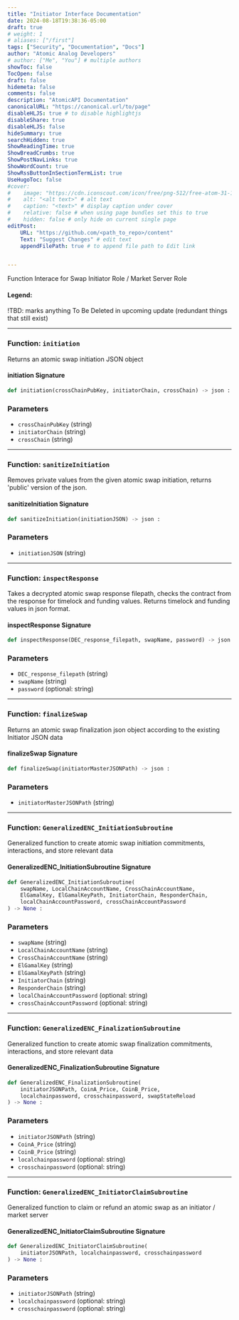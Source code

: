 ```yaml
---
title: "Initiator Interface Documentation"
date: 2024-08-18T19:38:36-05:00
draft: true
# weight: 1
# aliases: ["/first"]
tags: ["Security", "Documentation", "Docs"]
author: "Atomic Analog Developers"
# author: ["Me", "You"] # multiple authors
showToc: false
TocOpen: false
draft: false
hidemeta: false
comments: false
description: "AtomicAPI Documentation"
canonicalURL: "https://canonical.url/to/page"
disableHLJS: true # to disable highlightjs
disableShare: true
disableHLJS: false
hideSummary: true
searchHidden: true
ShowReadingTime: true
ShowBreadCrumbs: true
ShowPostNavLinks: true
ShowWordCount: true
ShowRssButtonInSectionTermList: true
UseHugoToc: false
#cover:
#    image: "https://cdn.iconscout.com/icon/free/png-512/free-atom-31-117013.png?f=avif&w=512&h=512" # image path/url
#    alt: "<alt text>" # alt text
#    caption: "<text>" # display caption under cover
#    relative: false # when using page bundles set this to true
#    hidden: false # only hide on current single page
editPost:
    URL: "https://github.com/<path_to_repo>/content"
    Text: "Suggest Changes" # edit text
    appendFilePath: true # to append file path to Edit link


---
```


Function Interace for Swap Initiator Role / Market Server Role

#### Legend:
 !TBD: marks anything To Be Deleted in upcoming update (redundant things that still exist)

---

### Function: `initiation`

Returns an atomic swap initiation JSON object

#### initiation Signature

```python
def initiation(crossChainPubKey, initiatorChain, crossChain) -> json :
```
### Parameters
- `crossChainPubKey` (string)
- `initiatorChain` (string)
- `crossChain` (string)

---

### Function: `sanitizeInitiation`

Removes private values from the given atomic swap initiation, returns 'public' version of the json. 

#### sanitizeInitiation Signature

```python
def sanitizeInitiation(initiationJSON) -> json :
```
### Parameters
- `initiationJSON` (string)
---

### Function: `inspectResponse`
Takes a decrypted atomic swap response filepath, checks the contract from the response for timelock and funding values.
Returns timelock and funding values in json format. 

#### inspectResponse Signature

```python
def inspectResponse(DEC_response_filepath, swapName, password) -> json :
```
### Parameters
- `DEC_response_filepath` (string)
- `swapName` (string)
- `password` (optional: string)
---

### Function: `finalizeSwap`
Returns an atomic swap finalization json object according to the existing Initiator JSON data

#### finalizeSwap Signature
  
```python
def finalizeSwap(initiatorMasterJSONPath) -> json :
```
### Parameters
- `initiatorMasterJSONPath` (string)
---

### Function: `GeneralizedENC_InitiationSubroutine`

Generalized function to create atomic swap initiation commitments, interactions, and store relevant data

#### GeneralizedENC_InitiationSubroutine Signature

```python
def GeneralizedENC_InitiationSubroutine(
    swapName, LocalChainAccountName, CrossChainAccountName, 
    ElGamalKey, ElGamalKeyPath, InitiatorChain, ResponderChain,
    localChainAccountPassword, crossChainAccountPassword
) -> None :
```
### Parameters
- `swapName` (string)
- `LocalChainAccountName` (string)
- `CrossChainAccountName` (string)
- `ElGamalKey` (string)
- `ElGamalKeyPath` (string)
- `InitiatorChain` (string)
- `ResponderChain` (string)
- `localChainAccountPassword` (optional: string)
- `crossChainAccountPassword` (optional: string)
---

### Function: `GeneralizedENC_FinalizationSubroutine`

Generalized function to create atomic swap finalization commitments, interactions, and store relevant data

#### GeneralizedENC_FinalizationSubroutine Signature

```python
def GeneralizedENC_FinalizationSubroutine( 
    initiatorJSONPath, CoinA_Price, CoinB_Price,
    localchainpassword, crosschainpassword, swapStateReload
) -> None :
```
### Parameters
- `initiatorJSONPath` (string)
- `CoinA_Price` (string)
- `CoinB_Price` (string)
- `localchainpassword` (optional: string)
- `crosschainpassword` (optional: string)
---

### Function: `GeneralizedENC_InitiatorClaimSubroutine`

Generalized function to claim or refund an atomic swap as an initiator / market server

#### GeneralizedENC_InitiatorClaimSubroutine Signature

```python
def GeneralizedENC_InitiatorClaimSubroutine(
    initiatorJSONPath, localchainpassword, crosschainpassword
) -> None : 
```
### Parameters
- `initiatorJSONPath` (string)
- `localchainpassword` (optional: string)
- `crosschainpassword` (optional: string)







